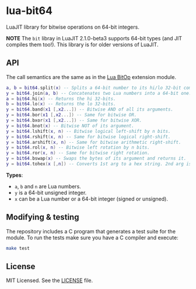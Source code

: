 lua-bit64
=========

LuaJIT library for bitwise operations on 64-bit integers.

**NOTE** The `bit` libray in LuaJIT 2.1.0-beta3 supports 64-bit types (and JIT compiles them too!). This library is for older versions of LuaJIT.

## API

The call semantics are the same as in the [Lua BitOp](http://bitop.luajit.org/) extension module.

```lua
a, b = bit64.split(x) -- Splits a 64-bit number to its hi/lo 32-bit components.
y = bit64.join(a, b) -- Concatenates two Lua numbers into a 64-bit one.
a = bit64.hi(x) -- Returns the hi 32-bits.
b = bit64.lo(x) -- Returns the lo 32-bits.
y = bit64.band(x1 [,x2...]) -- Bitwise AND of all its arguments.
y = bit64.bor(x1 [,x2...]) -- Same for bitwise OR.
y = bit64.bxor(x1 [,x2...]) -- Same for bitwise XOR.
y = bit64.bnot(x) -- Bitwise NOT of its argument.
y = bit64.lshift(x, n) -- Bitwise logical left-shift by n bits.
y = bit64.rshift(x, n) -- Same for bitwise logical right-shift.
y = bit64.arshift(x, n) -- Same for bitwise arithmetic right-shift.
y = bit64.rol(x, n) -- Bitwise left rotation by n bits.
y = bit64.ror(x, n) -- Same for bitwise right rotation.
y = bit64.bswap(x) -- Swaps the bytes of its argument and returns it.
y = bit64.tohex(x [,n]) -- Converts 1st arg to a hex string. 2nd arg is length.
```

**Types**:

+ `a`, `b` and `n` are Lua numbers.
+ `y` is a 64-bit unsigned integer.
+ `x` can be a Lua number or a 64-bit integer (signed or unsigned).

## Modifying & testing

The repository includes a C program that generates a test suite for the module. To run the tests make sure you have a C compiler and execute:

```sh
make test
```

## License

MIT Licensed. See the [LICENSE](./LICENSE.txt) file.
